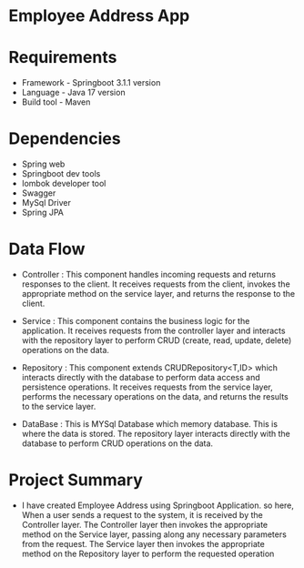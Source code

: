 # Employee Address App

# Requirements

* Framework - Springboot 3.1.1 version
* Language - Java 17 version
* Build tool - Maven

# Dependencies

* Spring web
* Springboot dev tools
* lombok developer tool
* Swagger
* MySql Driver
* Spring JPA

# Data Flow

* Controller : This component handles incoming requests and returns responses to the client. It receives requests from the client, invokes the appropriate method on the service layer, and returns the response to the client.


* Service : This component contains the business logic for the application. It receives requests from the controller layer and interacts with the repository layer to perform CRUD (create, read, update, delete) operations on the data.


* Repository : This component extends CRUDRepository<T,ID> which interacts directly with the database to perform data access and persistence operations. It receives requests from the service layer, performs the necessary operations on the data, and returns the results to the service layer.


* DataBase : This is MYSql Database which memory database. This is where the  data is stored. The repository layer interacts directly with the database to perform CRUD operations on the data.

# Project Summary

* I have created Employee Address using Springboot Application. so here, When a user sends a request to the system, it is received by the Controller layer. The Controller layer then invokes the appropriate method on the Service layer, passing along any necessary parameters from the request. The Service layer then invokes the appropriate method on the Repository layer to perform the requested operation